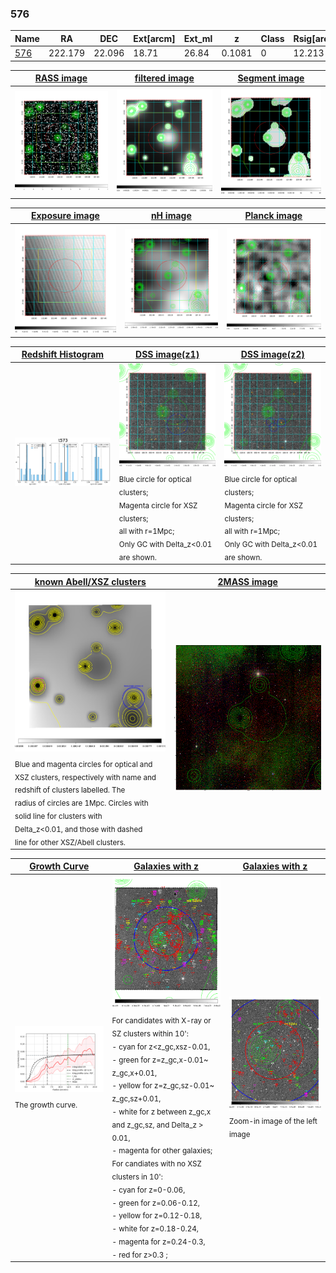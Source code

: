 <div STYLE="page-break-after: always;"></div>

### 576

|Name          |RA          |DEC      | Ext[arcm] | Ext_ml | z    | Class| Rsig[arcmin] | CRsig[c/s] | CR500[c/s] | R500[Mpc] |L500[erg/s]|F500[erg/s/cm^2]| M500[Msun]|Tx[keV]|beta|GC(XSZ,Delta_z<0.01)| GC(OPT,Delta_z<0.01)|GC|alias|
|--------------|------------|------------|---|---|-----------|--------|------|------|----|----|----|----|----|----|----|----|----|----|---|
|[576](script/576.md)     | 222.179       | 22.096       | 18.71    | 26.84   | 0.1081 | 0   | 12.213 |0.070 |0.065 |0.730 |3.631e+43 |1.213e-12 |1.228e+14 |2.513 |0.456 |-, |-, |-, |t573|

|[RASS image](../image/576/576_img.pdf)|[filtered image](../image/576/576_fil.pdf)|[Segment image](../image/576/576_seg.pdf)|
|-------------------|--------------------|-------------------|
| <img src="../image/576/576_img.png" width="300">  | <img src="../image/576/576_fil.png" width="300">   | <img src="../image/576/576_seg.png" width="300">  |

|[Exposure image](../image/576/576_mex.pdf)| [nH image](../image/576/576_nh.pdf)| [Planck image](../image/576/576_p.pdf)|
|-------------------|--------------------|-------------------|
|<img src="../image/576/576_mex.png" width="300">   | <img src="../image/576/576_nh.png" width="300">    | <img src="../image/576/576_p.png" width="300"> |

|[Redshift Histogram](../image/576/576_zg.pdf) | [DSS image(z1)](../image/576/576_dss_z1.pdf)      |  [DSS image(z2)](../image/576/576_dss_z2.pdf)    |
|-------------------|--------------------|-------------------|
|<img src="../image/576/576_zg.png" width="300"> |<img src="../image/576/576_dss_z1.png" width="300"> <sub><br>Blue circle for optical clusters; <br>Magenta circle for XSZ clusters; <br>all with r=1Mpc; <br>Only GC with Delta_z<0.01 are shown. </sub>| <img src="../image/576/576_dss_z2.png" width="300"><sub><br>Blue circle for optical clusters; <br>Magenta circle for XSZ clusters; <br>all with r=1Mpc; <br>Only GC with Delta_z<0.01 are shown. </sub> |

|[known Abell/XSZ clusters](../image/576/576_m.pdf) | [2MASS image](../image/576/576_2mass.pdf)      |
|-------------------|-------------------|
|<img src=../image/576/576_m.png width="300"> <sub><br>Blue and magenta circles for optical and <br>XSZ clusters, respectively with name and <br>redshift of clusters labelled. The <br>radius of circles are 1Mpc. Circles with <br>solid line for clusters with <br>Delta_z<0.01, and those with dashed <br>line for other XSZ/Abell clusters.        </sub>|<img src="../image/576/576_2mass.png" width="300">  |

|[Growth Curve](../image/576/576_gca_all.png) |[Galaxies with z](../image/576/576_opt_ned.pdf) |[Galaxies with z](../image/576/576_opt_ned_zoom.pdf) |
|-------------------|-------------------|-------------------|
| <img src="../image/576/576_gca_all.png" width="300"> <sub><br>The growth curve.</sub>| <img src=../image/576/576_opt_ned.png width="300"> <br><sub> For candidates with X-ray or SZ clusters within 10': <br> - cyan for z<z_gc,xsz-0.01, <br> - green for z=z_gc,x-0.01~ z_gc,x+0.01, <br> - yellow for z=z_gc,sz-0.01~ z_gc,sz+0.01, <br> - white for z between z_gc,x and z_gc,sz, and Delta_z > 0.01, <br> - magenta for other galaxies; <br>For candiates with no XSZ clusters in 10': <br> - cyan for z=0-0.06, <br> - green for z=0.06-0.12, <br> - yellow for z=0.12-0.18, <br> - white for z=0.18-0.24, <br> - magenta for z=0.24-0.3, <br> - red for z>0.3 ;  </sub>|<img src=../image/576/576_opt_ned_zoom.png width="300">  <br><sub> Zoom-in image of the left image</sub>|




